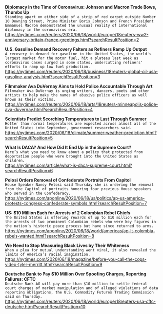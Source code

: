 **Diplomacy in the Time of Coronavirus: Johnson and Macron Trade Bows, Thumbs Up**\
`Standing apart on either side of a strip of red carpet outside Number 10 Downing Street, Prime Minister Boris Johnson and French President Emmanuel Macron demonstrated the unusual reality of international diplomacy in the coronavirus era.`\
https://nytimes.com/reuters/2020/06/18/world/europe/18reuters-ww2-anniversary-britain-france-greetings.html?searchResultPosition=2

**U.S. Gasoline Demand Recovery Falters as Refiners Ramp Up Output**\
`A recovery in demand for gasoline in the United States, the world's largest market for the motor fuel, hit a plateau last week as coronavirus cases surged in some states, undercutting refiners' efforts to ramp up low fuel production.`\
https://nytimes.com/reuters/2020/06/18/business/18reuters-global-oil-usa-gasoline-analysis.html?searchResultPosition=3

**Filmmaker Ava DuVernay Aims to Hold Police Accountable Through Art**\
`Filmmaker Ava DuVernay is urging writers, dancers, poets and other artists to help make the names of abusive police officers as well known as their victims.`\
https://nytimes.com/reuters/2020/06/18/arts/18reuters-minneapolis-police-ava-duvernay.html?searchResultPosition=4

**Scientists Predict Scorching Temperatures to Last Through Summer**\
`Hotter than normal temperatures are expected across almost all of the United States into September, government researchers said.`\
https://nytimes.com/2020/06/18/climate/summer-weather-prediction.html?searchResultPosition=5

**What Is DACA? And How Did It End Up in the Supreme Court?**\
`Here’s what you need to know about a policy that protected from deportation people who were brought into the United States as children.`\
https://nytimes.com/article/what-is-daca-supreme-court.html?searchResultPosition=6

**Pelosi Orders Removal of Confederate Portraits From Capitol**\
`House Speaker Nancy Pelosi said Thursday she is ordering the removal from the Capitol of portraits honoring four previous House speakers who served in the Confederacy.`\
https://nytimes.com/aponline/2020/06/18/us/politics/ap-us-america-protests-congress-confederate-symbols.html?searchResultPosition=7

**US: $10 Million Each for Arrests of 2 Colombian Rebel Chiefs**\
`The United States is offering rewards of up to $10 million each for the arrests of two prominent Colombian rebels who were key figures in the nation’s historic peace process but have since returned to arms.`\
https://nytimes.com/aponline/2020/06/18/world/americas/ap-lt-colombia-rebels-wanted.html?searchResultPosition=8

**We Need to Stop Measuring Black Lives by Their Whiteness**\
`When a plea for mutual understanding went viral, it also revealed the limits of America’s racial imagination.`\
https://nytimes.com/2020/06/18/magazine/before-you-call-the-cops-video-tyler-merritt.html?searchResultPosition=9

**Deutsche Bank to Pay $10 Million Over Spoofing Charges, Reporting Failures: CFTC**\
`Deutsche Bank AG will pay more than $10 million to settle federal court charges of market manipulation and of alleged violations of data reporting obligations, the U.S. Commodity Futures Trading Commission said on Thursday.`\
https://nytimes.com/reuters/2020/06/18/world/europe/18reuters-usa-cftc-deutsche.html?searchResultPosition=10

